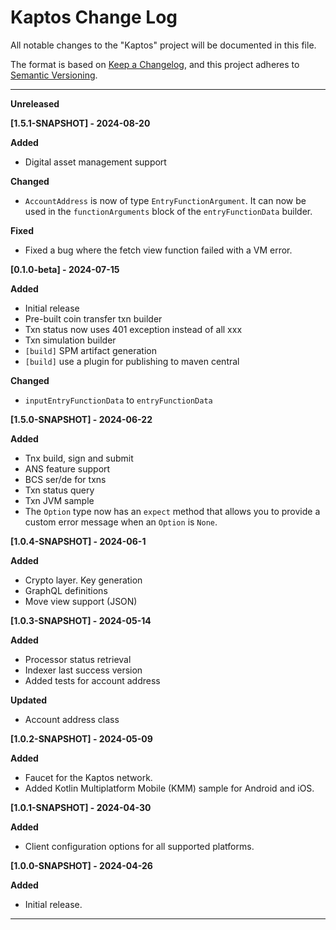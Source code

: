 # Kaptos Change Log

All notable changes to the "Kaptos" project will be documented in this file.

The format is based on [Keep a Changelog](https://keepachangelog.com/en/1.1.0/),
and this project adheres to [Semantic Versioning](https://semver.org/spec/v2.0.0.html).

---
**Unreleased**

**[1.5.1-SNAPSHOT] - 2024-08-20**

**Added**
- Digital asset management support

**Changed**
- `AccountAddress` is now of type `EntryFunctionArgument`. It can now be used in 
the `functionArguments` block of the `entryFunctionData` builder.

**Fixed**
- Fixed a bug where the fetch view function failed with a VM error.

**[0.1.0-beta] - 2024-07-15**

**Added**
- Initial release 
- Pre-built coin transfer txn builder
- Txn status now uses 401 exception instead of all xxx 
- Txn simulation builder
- `[build]` SPM artifact generation
- `[build]` use a plugin for publishing to maven central

**Changed**
- `inputEntryFunctionData` to `entryFunctionData`

**[1.5.0-SNAPSHOT] - 2024-06-22**

**Added**
- Tnx build, sign and submit
- ANS feature support
- BCS ser/de for txns
- Txn status query
- Txn JVM sample
- The `Option` type now has an `expect` method that allows you to provide a custom error message when an `Option` is `None`.

**[1.0.4-SNAPSHOT] - 2024-06-1**

**Added**
- Crypto layer. Key generation
- GraphQL definitions
- Move view support (JSON)

**[1.0.3-SNAPSHOT] - 2024-05-14**

**Added**
- Processor status retrieval
- Indexer last success version
- Added tests for account address

**Updated**
- Account address class

**[1.0.2-SNAPSHOT] - 2024-05-09**

**Added**
 - Faucet for the Kaptos network.
 - Added Kotlin Multiplatform Mobile (KMM) sample for Android and iOS.

**[1.0.1-SNAPSHOT] - 2024-04-30**

**Added**
- Client configuration options for all supported platforms.

**[1.0.0-SNAPSHOT] - 2024-04-26**

**Added**
- Initial release.
---